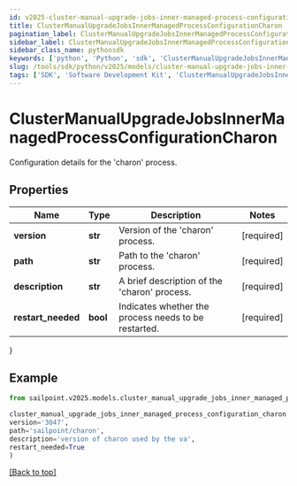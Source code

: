 ```yaml
---
id: v2025-cluster-manual-upgrade-jobs-inner-managed-process-configuration-charon
title: ClusterManualUpgradeJobsInnerManagedProcessConfigurationCharon
pagination_label: ClusterManualUpgradeJobsInnerManagedProcessConfigurationCharon
sidebar_label: ClusterManualUpgradeJobsInnerManagedProcessConfigurationCharon
sidebar_class_name: pythonsdk
keywords: ['python', 'Python', 'sdk', 'ClusterManualUpgradeJobsInnerManagedProcessConfigurationCharon', 'V2025ClusterManualUpgradeJobsInnerManagedProcessConfigurationCharon'] 
slug: /tools/sdk/python/v2025/models/cluster-manual-upgrade-jobs-inner-managed-process-configuration-charon
tags: ['SDK', 'Software Development Kit', 'ClusterManualUpgradeJobsInnerManagedProcessConfigurationCharon', 'V2025ClusterManualUpgradeJobsInnerManagedProcessConfigurationCharon']
---
```


# ClusterManualUpgradeJobsInnerManagedProcessConfigurationCharon

Configuration details for the 'charon' process.

## Properties

Name | Type | Description | Notes
------------ | ------------- | ------------- | -------------
**version** | **str** | Version of the 'charon' process. | [required]
**path** | **str** | Path to the 'charon' process. | [required]
**description** | **str** | A brief description of the 'charon' process. | [required]
**restart_needed** | **bool** | Indicates whether the process needs to be restarted. | [required]
}

## Example

```python
from sailpoint.v2025.models.cluster_manual_upgrade_jobs_inner_managed_process_configuration_charon import ClusterManualUpgradeJobsInnerManagedProcessConfigurationCharon

cluster_manual_upgrade_jobs_inner_managed_process_configuration_charon = ClusterManualUpgradeJobsInnerManagedProcessConfigurationCharon(
version='3047',
path='sailpoint/charon',
description='version of charon used by the va',
restart_needed=True
)

```
[[Back to top]](#) 

